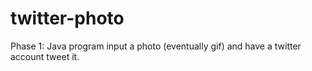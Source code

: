 # twitter-photo
Phase 1: Java program input a photo (eventually gif) and have a twitter account tweet it.

